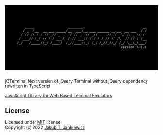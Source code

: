 <h1 align="center">
  <img src="https://github.com/jcubic/jQTerminal/blob/master/assets/ascii_art.svg?raw=true&ver=3.0.0"
       alt="ASCII Art that represent text jQ Terminal - JavaScript Library for Web Based Terminal Emulators" />
</h1>

jQTerminal Next version of jQuery Terminal without jQuery dependency rewritten in TypeScript

[JavaScript Library for Web Based Terminal Emulators](https://terminal.jcubic.pl)

## License

Licensed under [MIT](http://opensource.org/licenses/MIT) license<br/>
Copyright (c) 2022 [Jakub T. Jankiewicz](https://jcubic.pl/me)
